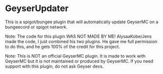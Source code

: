 # GeyserUpdater
This is a spigot/bungee plugin that will automatically update GeyserMC on a bungeecord or spigot network.  

Note: The code for this plugin WAS NOT MADE BY ME! AlysaaKobe/Jens made the code, I just combined his two plugins. He gave me full permission to do this, and he gets 100% of the credit for this project.  

Note: This is NOT an official GeyserMC plugin. It is made to work with GeyserMC but it is not maintained or produced by GeyserMC. If you need support with this plugin, do not ask Geyser devs.  

